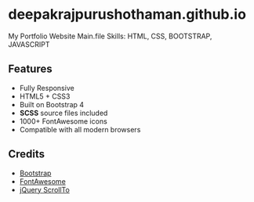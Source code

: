 # deepakrajpurushothaman.github.io

My Portfolio Website Main.file
Skills: 
HTML, CSS, BOOTSTRAP, JAVASCRIPT

## Features

-  Fully Responsive
-  HTML5 + CSS3
-  Built on Bootstrap 4
-  **SCSS** source files included
-  1000+ FontAwesome icons
-  Compatible with all modern browsers

## Credits
- [Bootstrap](http://getbootstrap.com/)
- [FontAwesome](http://fortawesome.github.io/Font-Awesome/)
- [jQuery ScrollTo](http://flesler.blogspot.co.uk/2007/10/jqueryscrollto.html)
